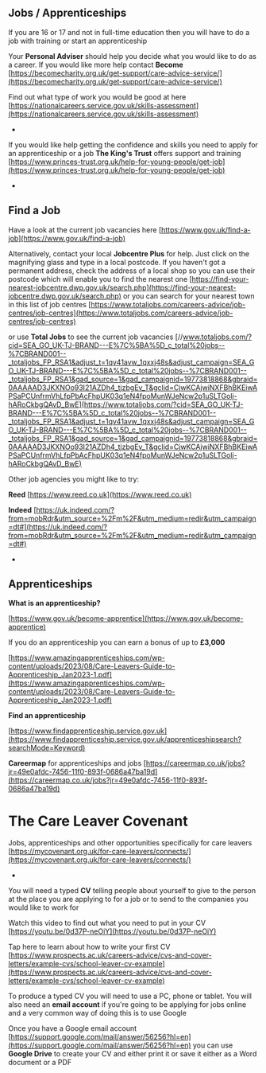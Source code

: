 
## Jobs /  Apprenticeships


If you are 16 or 17 and not in full-time education then you will have to do a job with training or start an apprenticeship 


Your **Personal Adviser** should help you decide what you would like to do as a career. If you would like more help contact **Become** [https://becomecharity.org.uk/get-support/care-advice-service/](https://becomecharity.org.uk/get-support/care-advice-service/)


Find out what type of work you would be good at here [https://nationalcareers.service.gov.uk/skills-assessment](https://nationalcareers.service.gov.uk/skills-assessment)

*


If you would like help getting the confidence and skills you need to apply for an apprenticeship or a job **The King's Trust** offers support and training [https://www.princes-trust.org.uk/help-for-young-people/get-job](https://www.princes-trust.org.uk/help-for-young-people/get-job)


*

## Find a Job


Have a look at the current job vacancies here  [https://www.gov.uk/find-a-job](https://www.gov.uk/find-a-job)

Alternatively, contact your local **Jobcentre Plus** for help. Just click on the magnifying glass and type in a local postcode. If you haven't got a permanent address, check the address of a local shop so you can use their postcode which will enable you to find the nearest one
[https://find-your-nearest-jobcentre.dwp.gov.uk/search.php](https://find-your-nearest-jobcentre.dwp.gov.uk/search.php) or you can search for your nearest town in this list of job centres
[https://www.totaljobs.com/careers-advice/job-centres/job-centres](https://www.totaljobs.com/careers-advice/job-centres/job-centres)


or use **Total Jobs** to see the current job vacancies 
 [//www.totaljobs.com/?cid=SEA_GO_UK-TJ-BRAND---E%7C%5BA%5D_c_total%20jobs--%7CBRAND001--_totaljobs_FP_RSA1&adjust_t=1qv41avw_1qxxj48s&adjust_campaign=SEA_GO_UK-TJ-BRAND---E%7C%5BA%5D_c_total%20jobs--%7CBRAND001--_totaljobs_FP_RSA1&gad_source=1&gad_campaignid=19773818868&gbraid=0AAAAAD3JKXNOo93I21AZDh4_tjzbgEv_T&gclid=CjwKCAjwiNXFBhBKEiwAPSaPCUnfrmVhLfpPbAcFhpUK03q1eN4fpoMunWJeNcw2p1uSLTGolj-hARoCkbgQAvD_BwE](https://www.totaljobs.com/?cid=SEA_GO_UK-TJ-BRAND---E%7C%5BA%5D_c_total%20jobs--%7CBRAND001--_totaljobs_FP_RSA1&adjust_t=1qv41avw_1qxxj48s&adjust_campaign=SEA_GO_UK-TJ-BRAND---E%7C%5BA%5D_c_total%20jobs--%7CBRAND001--_totaljobs_FP_RSA1&gad_source=1&gad_campaignid=19773818868&gbraid=0AAAAAD3JKXNOo93I21AZDh4_tjzbgEv_T&gclid=CjwKCAjwiNXFBhBKEiwAPSaPCUnfrmVhLfpPbAcFhpUK03q1eN4fpoMunWJeNcw2p1uSLTGolj-hARoCkbgQAvD_BwE)


Other job agencies you might like to try:

**Reed**  [https://www.reed.co.uk](https://www.reed.co.uk) 

**Indeed**  [https://uk.indeed.com/?from=mobRdr&utm_source=%2Fm%2F&utm_medium=redir&utm_campaign=dt#](https://uk.indeed.com/?from=mobRdr&utm_source=%2Fm%2F&utm_medium=redir&utm_campaign=dt#)


*

## Apprenticeships

**What is an apprenticeship?**

[https://www.gov.uk/become-apprentice](https://www.gov.uk/become-apprentice)


If you do an apprenticeship you can earn a bonus of up to **£3,000**

[https://www.amazingapprenticeships.com/wp-content/uploads/2023/08/Care-Leavers-Guide-to-Apprenticeship_Jan2023-1.pdf](https://www.amazingapprenticeships.com/wp-content/uploads/2023/08/Care-Leavers-Guide-to-Apprenticeship_Jan2023-1.pdf)


**Find an apprenticeship**

[https://www.findapprenticeship.service.gov.uk](https://www.findapprenticeship.service.gov.uk/apprenticeshipsearch?searchMode=Keyword)

**Careermap** for apprenticeships and jobs [https://careermap.co.uk/jobs?jr=49e0afdc-7456-11f0-893f-0686a47ba19d](https://careermap.co.uk/jobs?jr=49e0afdc-7456-11f0-893f-0686a47ba19d)




# The Care Leaver Covenant  

Jobs, apprenticeships and other opportunities specifically for care leavers 
[https://mycovenant.org.uk/for-care-leavers/connects/](https://mycovenant.org.uk/for-care-leavers/connects/)



*


You will need a typed **CV** telling people about yourself to give to the person at the place you are applying to for a job or to send to the companies you would like to work for

Watch this video to find out what you need to put in your CV [https://youtu.be/0d37P-neOiY](https://youtu.be/0d37P-neOiY)

Tap here to learn about how to write your first CV [https://www.prospects.ac.uk/careers-advice/cvs-and-cover-letters/example-cvs/school-leaver-cv-example](https://www.prospects.ac.uk/careers-advice/cvs-and-cover-letters/example-cvs/school-leaver-cv-example)

To produce a typed CV you will need to use a PC, phone or tablet. You will also need an **email account** if you're going to be applying for jobs online and a very common way of doing this is to use Google

Once you have a Google email account [https://support.google.com/mail/answer/56256?hl=en](https://support.google.com/mail/answer/56256?hl=en) you can use **Google Drive** to create your CV and either print it or save it either as a Word document or a PDF
